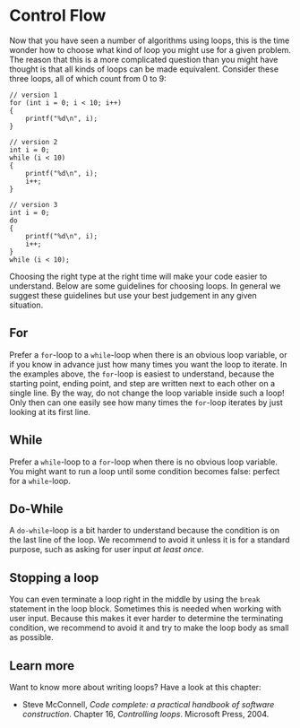 # Control Flow

Now that you have seen a number of algorithms using loops, this is the time wonder how to choose what kind of loop you might use for a given problem. The reason that this is a more complicated question than you might have thought is that all kinds of loops can be made equivalent. Consider these three loops, all of which count from 0 to 9:

    // version 1
    for (int i = 0; i < 10; i++)
    {
        printf("%d\n", i);
    }

    // version 2
    int i = 0;
    while (i < 10)
    {
        printf("%d\n", i);
        i++;
    }

    // version 3
    int i = 0;
    do
    {
        printf("%d\n", i);
        i++;
    }
    while (i < 10);

Choosing the right type at the right time will make your code easier to understand. Below are some guidelines for choosing loops. In general we suggest these guidelines but use your best judgement in any given situation.

## For

Prefer a `for`-loop to a `while`-loop when there is an obvious loop variable, or if you know in advance just how many times you want the loop to iterate. In the examples above, the `for`-loop is easiest to understand, because the starting point, ending point, and step are written next to each other on a single line. By the way, do not change the loop variable inside such a loop! Only then can one easily see how many times the `for`-loop iterates by just looking at its first line.

## While

Prefer a `while`-loop to a `for`-loop when there is no obvious loop variable. You might want to run a loop until some condition becomes false: perfect for a `while`-loop.

## Do-While

A `do-while`-loop is a bit harder to understand because the condition is on the last line of the loop. We recommend to avoid it unless it is for a standard purpose, such as asking for user input *at least once*.

## Stopping a loop

You can even terminate a loop right in the middle by using the `break` statement in the loop block. Sometimes this is needed when working with user input. Because this makes it ever harder to determine the terminating condition, we recommend to avoid it and try to make the loop body as small as possible.

## Learn more

Want to know more about writing loops? Have a look at this chapter:

- Steve McConnell, *Code complete: a practical handbook of software construction*. Chapter 16, *Controlling loops*. Microsoft Press, 2004.
